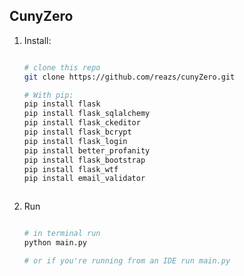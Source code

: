 ## CunyZero

1. Install:
    
    ```bash
    
    # clone this repo
    git clone https://github.com/reazs/cunyZero.git
    
    # With pip:
    pip install flask
    pip install flask_sqlalchemy
    pip install flask_ckeditor
    pip install flask_bcrypt
    pip install flask_login
    pip install better_profanity
    pip install flask_bootstrap
    pip install flask_wtf
    pip install email_validator
   
 
    
1. Run
    
    ```bash
    
    # in terminal run
    python main.py
    
    # or if you're running from an IDE run main.py
   
    ```
    
